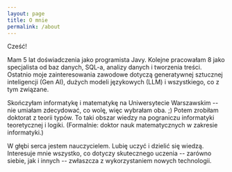 ```yaml
---
layout: page
title: O mnie
permalink: /about
---
```


Cześć!

Mam 5 lat doświadczenia jako programista Javy.  Kolejne pracowałam 8 jako specjalista od baz danych, SQL-a, analizy danych i tworzenia treści. Ostatnio moje zainteresowania zawodowe dotyczą generatywnej sztucznej inteligencji (Gen AI), dużych modeli językowych (LLM) i wszystkiego, co z tym związane. 

Skończyłam informatykę i&nbsp;matematykę na Uniwersytecie Warszawskim -- nie umiałam zdecydować, co wolę, więc wybrałam oba. ;) Potem zrobiłam doktorat z teorii typów. To taki obszar wiedzy na pograniczu informatyki teoretycznej i logiki. (Formalnie: doktor nauk matematycznych w zakresie informatyki.)


W głębi serca jestem nauczycielem. Lubię uczyć i dzielić się wiedzą. Interesuje mnie wszystko, co dotyczy skutecznego uczenia -- zarówno siebie, jak i innych -- zwłaszcza z wykorzystaniem nowych technologii.
